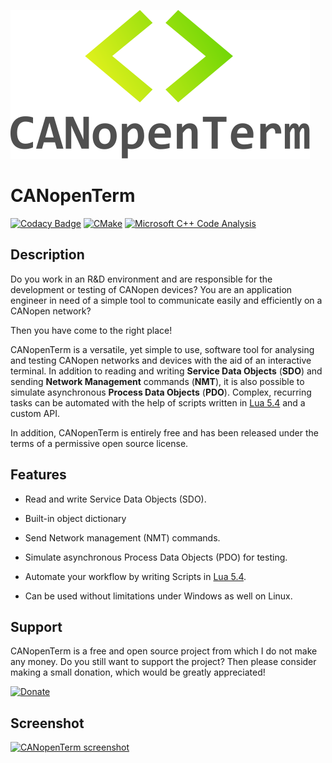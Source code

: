 ![CANopenTerm](https://raw.githubusercontent.com/CANopenTerm/CANopenTerm/main/media/logo.svg)

# CANopenTerm

[![Codacy Badge](https://app.codacy.com/project/badge/Grade/d0b16a90be6d4a59beafcabd727b2a2f)](https://app.codacy.com/gh/CANopenTerm/CANopenTerm/dashboard?utm_source=gh&utm_medium=referral&utm_content=&utm_campaign=Badge_grade)
[![CMake](https://github.com/CANopenTerm/CANopenTerm/actions/workflows/cmake.yml/badge.svg)](https://github.com/mupfdev/CANopenTerm/actions/workflows/cmake.yml)
[![Microsoft C++ Code Analysis](https://github.com/CANopenTerm/CANopenTerm/actions/workflows/msvc.yml/badge.svg)](https://github.com/CANopenTerm/CANopenTerm/actions/workflows/msvc.yml)

## Description

Do you work in an R&D environment and are responsible for the
development or testing of CANopen devices? You are an application
engineer in need of a simple tool to communicate easily and efficiently
on a CANopen network?

Then you have come to the right place!

CANopenTerm is a versatile, yet simple to use, software tool for
analysing and testing CANopen networks and devices with the aid of an
interactive terminal.  In addition to reading and writing
**Service Data Objects** (**SDO**) and sending **Network Management**
commands (**NMT**), it is also possible to simulate asynchronous
**Process Data Objects** (**PDO**).  Complex, recurring tasks can be
automated with the help of scripts written in [Lua
5.4](https://www.lua.org/manual/5.4/) and a custom API.

In addition, CANopenTerm is entirely free and has been released under
the terms of a permissive open source license.

## Features

- Read and write Service Data Objects (SDO).

- Built-in object dictionary

- Send Network management (NMT) commands.

- Simulate asynchronous Process Data Objects (PDO) for testing.

- Automate your workflow by writing Scripts in [Lua
  5.4](https://www.lua.org/manual/5.4/).

- Can be used without limitations under Windows as well on Linux.

## Support

CANopenTerm is a free and open source project from which I do not make
any money.  Do you still want to support the project? Then please
consider making a small donation, which would be greatly appreciated!

[![Donate](https://canopenterm.de/media/de-pp-logo-200px.png)](https://www.paypal.com/donate/?hosted_button_id=9K6YZYKPNUN9Q "Donate")

## Screenshot

[![CANopenTerm screenshot](https://canopenterm.de/media/screenshot.png)](https://raw.githubusercontent.com/CANopenTerm/CANopenTerm/main/docs/media/screenshot.png?raw=true "CANopenTerm screenshot")
